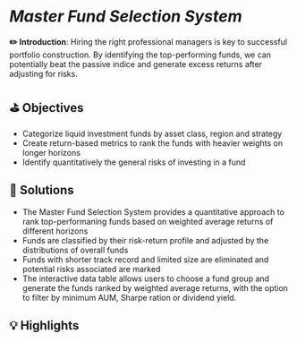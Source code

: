 # *Master Fund Selection System*

**✏️ Introduction**: Hiring the right professional managers is key to successful portfolio construction. By identifying the top-performing funds, we can potentially beat the passive indice and generate excess returns after adjusting for risks. 

## ⛳️ Objectives 
- Categorize liquid investment funds by asset class, region and strategy
- Create return-based metrics to rank the funds with heavier weights on longer horizons
- Identify quantitatively the general risks of investing in a fund

## 📍 Solutions
- The Master Fund Selection System provides a quantitative approach to rank top-performaning funds based on weighted average returns of different horizons
- Funds are classified by their risk-return profile and adjusted by the distributions of overall funds
- Funds with shorter track record and limited size are eliminated and potential risks associated are marked
- The interactive data table allows users to choose a fund group and generate the funds ranked by weighted average returns, with the option to filter by minimum AUM, Sharpe ration or dividend yield.

## 💡 Highlights 
<img src="" > 
